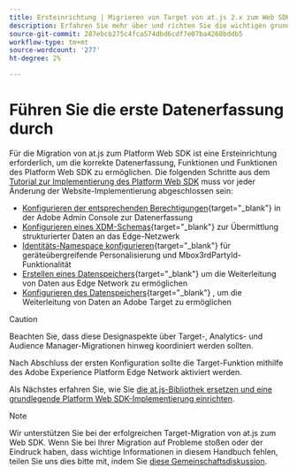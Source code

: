 ```yaml
---
title: Ersteinrichtung | Migrieren von Target von at.js 2.x zum Web SDK
description: Erfahren Sie mehr über und richten Sie die wichtigen grundlegenden Elemente ein, die für Ihre Implementierung des Platform Web SDK erforderlich sind.
source-git-commit: 287ebcb275c4fca574dbd6cdf7e07ba4268bddb5
workflow-type: tm+mt
source-wordcount: '277'
ht-degree: 2%

---
```


# Führen Sie die erste Datenerfassung durch

Für die Migration von at.js zum Platform Web SDK ist eine Ersteinrichtung erforderlich, um die korrekte Datenerfassung, Funktionen und Funktionen des Platform Web SDK zu ermöglichen. Die folgenden Schritte aus dem [Tutorial zur Implementierung des Platform Web SDK](https://experienceleague.adobe.com/docs/platform-learn/implement-web-sdk/overview.html?lang=de) muss vor jeder Änderung der Website-Implementierung abgeschlossen sein:

- [Konfigurieren der entsprechenden Berechtigungen](https://experienceleague.adobe.com/docs/platform-learn/implement-web-sdk/initial-configuration/configure-permissions.html){target="_blank"} in der Adobe Admin Console zur Datenerfassung
- [Konfigurieren eines XDM-Schemas](https://experienceleague.adobe.com/docs/platform-learn/implement-web-sdk/initial-configuration/configure-schemas.html){target="_blank"} zur Übermittlung strukturierter Daten an das Edge-Netzwerk
- [Identitäts-Namespace konfigurieren](https://experienceleague.adobe.com/docs/platform-learn/implement-web-sdk/initial-configuration/configure-identities.html){target="_blank"} für geräteübergreifende Personalisierung und Mbox3rdPartyId-Funktionalität
- [Erstellen eines Datenspeichers](https://experienceleague.adobe.com/docs/platform-learn/implement-web-sdk/initial-configuration/configure-datastream.html){target="_blank"} um die Weiterleitung von Daten aus Edge Network zu ermöglichen
- [Konfigurieren des Datenspeichers](https://experienceleague.adobe.com/docs/platform-learn/implement-web-sdk/applications-setup/setup-target.html#configure-the-datastream){target="_blank"} , um die Weiterleitung von Daten an Adobe Target zu ermöglichen

>[!CAUTION]
>
>Beachten Sie, dass diese Designaspekte über Target-, Analytics- und Audience Manager-Migrationen hinweg koordiniert werden sollten.

Nach Abschluss der ersten Konfiguration sollte die Target-Funktion mithilfe des Adobe Experience Platform Edge Network aktiviert werden.

Als Nächstes erfahren Sie, wie Sie [die at.js-Bibliothek ersetzen und eine grundlegende Platform Web SDK-Implementierung einrichten](replace-library.md).

>[!NOTE]
>
>Wir unterstützen Sie bei der erfolgreichen Target-Migration von at.js zum Web SDK. Wenn Sie bei Ihrer Migration auf Probleme stoßen oder der Eindruck haben, dass wichtige Informationen in diesem Handbuch fehlen, teilen Sie uns dies bitte mit, indem Sie [diese Gemeinschaftsdiskussion](https://experienceleaguecommunities.adobe.com/t5/adobe-experience-platform-data/tutorial-discussion-migrate-target-from-at-js-to-web-sdk/m-p/575587#M463).
